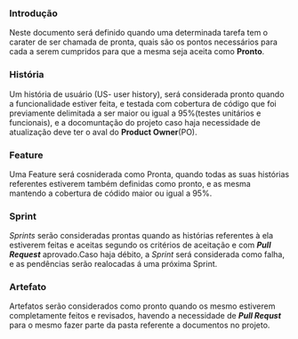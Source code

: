 
### Introdução
Neste documento será definido quando uma determinada tarefa tem o carater de ser chamada de pronta, quais são os pontos necessários para cada a serem cumpridos para que a mesma seja aceita como **Pronto**.

### História
Um história de usuário (US- user history), será considerada pronto quando a funcionalidade estiver feita, e testada com cobertura de código que foi previamente delimitada a ser maior ou igual a 95%(testes unitários e funcionais), e a docomuntação do projeto caso haja necessidade de atualização deve ter o aval do **Product Owner**(PO).

### Feature
Uma Feature será cosniderada como Pronta, quando todas as suas histórias referentes estiverem também definidas como pronto, e as mesma mantendo a cobertura de códido maior ou igual a 95%.

### Sprint

_Sprints_ serão consideradas prontas quando as histórias referentes à ela estiverem feitas e aceitas segundo os critérios de aceitação e com **_Pull Request_**  aprovado.Caso haja débito, a _Sprint_ será considerada como falha, e as pendências serão realocadas á uma próxima Sprint.

### Artefato
Artefatos serão considerados como pronto quando os mesmo estiverem completamente feitos e revisados, havendo a necessidade de **_Pull Requst_** para o mesmo fazer parte da pasta referente a documentos no projeto.
